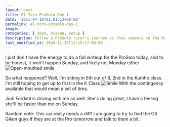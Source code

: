 ```yaml
---
layout: post
title: El Toro ProSolo Day 1
date: '2011-04-10T01:01:13+00:00'
permalink: el-toro-prosolo-day-1
image:
categories: [ 350z, nissan, setup ]
description: Follow a ProSolo racer's journey as they compete in the Kumho class, aiming for 1st place and hoping to win a set of tires.
last_modified_at: 2024-11-15T12:15:17-06:00
---
```


I just don't have the energy to do a full writeup for the ProSolo today, and to be honest, it won't happen Sunday, and likely not Monday either <img style="border-bottom-style: none; border-right-style: none; border-top-style: none; border-left-style: none" class="wlEmoticon wlEmoticon-openmouthedsmile" alt="Open-mouthed smile" src="/assets/images/PublishThumbnails/Windows-Live-Writer/086ec53de232_13331/wlEmoticon-openmouthedsmile_2.png" />

So what happened? Well, I'm sitting in 5th out of 8, 2nd in the Kumho class. I'm still hoping to get up to first in the K Class <img style="border-bottom-style: none; border-right-style: none; border-top-style: none; border-left-style: none" class="wlEmoticon wlEmoticon-smile" alt="Smile" src="/assets/images/PublishThumbnails/Windows-Live-Writer/086ec53de232_13331/wlEmoticon-smile_2.png" /> With the contingency available that would mean a set of tires.

Jodi Fordahl is driving with me as well. She's doing great, I have a feeling she'll be faster than me on Sunday.

Random note: This car really needs a diff!  I am going to try to find the OS Giken guys if they are at the Pro tomorrow and talk to them a bit.



